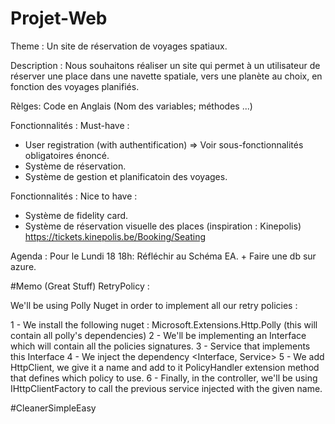 # Projet-Web

Theme : Un site de réservation de voyages spatiaux.

Description : Nous souhaitons réaliser un site qui permet à un utilisateur de réserver une place dans une navette spatiale, vers une planète au choix, en fonction des voyages planifiés.

Rèlges: Code en Anglais (Nom des variables; méthodes ...)

Fonctionnalités : Must-have : 

- User registration (with authentification) => Voir sous-fonctionnalités obligatoires énoncé.
- Système de réservation.
- Système de gestion et planificatoin des voyages.


Fonctionnalités : Nice to have :
- Système de fidelity card.
- Système de réservation visuelle des places (inspiration : Kinepolis) https://tickets.kinepolis.be/Booking/Seating


Agenda :
Pour le Lundi 18 18h:
Réfléchir au Schéma EA. + Faire une db sur azure.



#Memo (Great Stuff)
RetryPolicy :

We'll be using Polly Nuget in order to implement all our retry policies :

1 - We install the following nuget :
    Microsoft.Extensions.Http.Polly (this will contain all polly's dependencies)
2 - We'll be implementing an Interface which will contain all the policies signatures.
3 - Service that implements this Interface
4 - We inject the dependency <Interface, Service>
5 - We add HttpClient, we give it a name and add to it PolicyHandler extension method that defines which policy to use.
6 - Finally, in the controller, we'll be using IHttpClientFactory to call the previous service injected with the given name.

#CleanerSimpleEasy




